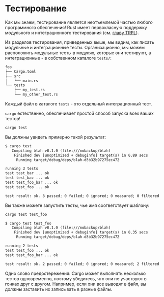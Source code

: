 # Тестирование

Как мы знаем, тестирование является неотъемлемой частью любого программного обеспечения! Rust имеет первокласную поддержку модульного и интеграционного тестирования (см.
[главу TRPL](https://doc.rust-lang.org/book/ch11-00-testing.html)).

Из разделов тестирования, приведенных выше, мы видим, как писать модульные и интеграционные тесты. Организационно, мы можем расположить модульные тесты в модулях, которые они тестируют, а интеграционные - в собственном каталоге `tests/`:

```txt
foo
├── Cargo.toml
├── src
│   └── main.rs
└── tests
    ├── my_test.rs
    └── my_other_test.rs
```

Каждый файл в каталоге `tests` - это отдельный интеграционный тест.

`cargo`  естественно, обеспечивает простой способ запуска всех ваших тестов!

```sh
cargo test
```

Вы должны увидеть примерно такой результат:

```txt
$ cargo test
   Compiling blah v0.1.0 (file:///nobackup/blah)
    Finished dev [unoptimized + debuginfo] target(s) in 0.89 secs
     Running target/debug/deps/blah-d3b32b97275ec472

running 3 tests
test test_bar ... ok
test test_baz ... ok
test test_foo_bar ... ok
test test_foo ... ok

test result: ok. 3 passed; 0 failed; 0 ignored; 0 measured; 0 filtered out
```

Вы также можете запустить тесты, чье имя соответствует шаблону:

```sh
cargo test test_foo
```

```txt
$ cargo test test_foo
   Compiling blah v0.1.0 (file:///nobackup/blah)
    Finished dev [unoptimized + debuginfo] target(s) in 0.35 secs
     Running target/debug/deps/blah-d3b32b97275ec472

running 2 tests
test test_foo ... ok
test test_foo_bar ... ok

test result: ok. 2 passed; 0 failed; 0 ignored; 0 measured; 2 filtered out
```

Одно слово предостережения: Cargo может выполнять несколько тестов одновременно, поэтому убедитесь, что они не участвуют в гонках друг с другом. Например, если они все выводят в файл, вы должны заставить их записывать в разные файлы.
